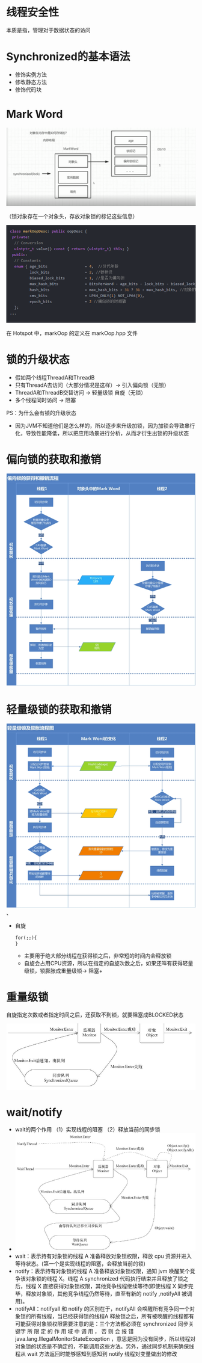 # 线程安全性

本质是指，管理对于数据状态的访问

# Synchronized的基本语法

- 修饰实例方法
- 修改静态方法
- 修饰代码块

# Mark Word

![image.png](./assets/1662976907247-image.png)

（锁对象存在一个对象头，存放对象锁的标记这些信息）

![image.png](./assets/1662975137204-image.png)

在 Hotspot 中，markOop 的定义在 markOop.hpp 文件

# 锁的升级状态

- 假如两个线程ThreadA和ThreadB
- 只有ThreadA去访问（大部分情况是这样）-> 引入偏向锁（无锁）
- ThreadA和ThreadB交替访问 -> 轻量级锁 自旋（无锁）
- 多个线程同时访问 -> 阻塞

PS：为什么会有锁的升级状态

- 因为JVM不知道他们是怎么样的，所以逐步来升级加锁，因为加锁会导致串行化，导致性能降低，所以把应用场景进行分析，从而才衍生出锁的升级状态

# 偏向锁的获取和撤销

![.png](./assets/%E5%81%8F%E5%90%91%E9%94%81.png)

# 轻量级锁的获取和撤销

![.png](./assets/%E8%BD%BB%E9%87%8F%E7%BA%A7%E9%94%81.png)、

- 自旋

  ```
  for(;;){
  }
  ```

  - 主要用于绝大部分线程在获得锁之后，非常短的时间内会释放锁
  - 自旋会占用CPU资源，所以在指定的自旋次数之后，如果还咩有获得轻量级锁，锁膨胀成重量级锁-> 阻塞+

# 重量级锁

自旋指定次数或者指定时间之后，还获取不到锁，就要阻塞成BLOCKED状态

![image.png](./assets/1662978793825-image.png)

# wait/notify

- wait的两个作用
  （1）实现线程的阻塞
  （2）释放当前的同步锁
- ![image.png](./assets/1662979318216-image.png)
- wait：表示持有对象锁的线程 A 准备释放对象锁权限，释放 cpu 资源并进入等待状态。(第一个是实现线程的阻塞，会释放当前的锁)
- notify：表示持有对象锁的线程 A 准备释放对象锁权限，通知 jvm 唤醒某个竞争该对象锁的线程 X。线程 A synchronized 代码执行结束并且释放了锁之后，线程 X 直接获得对象锁权限，其他竞争线程继续等待(即使线程 X 同步完毕，释放对象锁，其他竞争线程仍然等待，直至有新的 notify ,notifyAll 被调用)。
- notifyAll：notifyall 和 notify 的区别在于，notifyAll 会唤醒所有竞争同一个对象锁的所有线程，当已经获得锁的线程A 释放锁之后，所有被唤醒的线程都有可能获得对象锁权限需要注意的是：三个方法都必须在 synchronized 同步关键字 所 限 定 的 作 用 域 中 调 用 ， 否 则 会 报 错
  java.lang.IllegalMonitorStateException ，意思是因为没有同步，所以线程对对象锁的状态是不确定的，不能调用这些方法。另外，通过同步机制来确保线程从 wait 方法返回时能够感知到感知到 notify 线程对变量做出的修改

